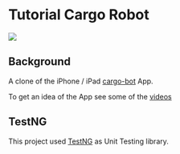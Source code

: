 # Tutorial Cargo Robot

<img  src="https://raw.githubusercontent.com/dojo-java-programming/cargo-robot/master/master/documentation/image/cargo-bot-level-easy-00.png" />


## Background

A clone of the iPhone / iPad [cargo-bot](https://www.google.nl/search?q=cargo+bot&tbm=isch&tbo=u&source=univ&sa=X&ved=0ahUKEwjYwYWsg8PJAhVFgA8KHUvzD6QQsAQINg&biw=1342&bih=985) App.

To get an idea of the App see some of the [videos](https://www.google.nl/search?q=cargo+bot&biw=1342&bih=985&tbm=vid&source=lnms&sa=X&ved=0ahUKEwjVy-ytg8PJAhUGRQ8KHRLaAyYQ_AUICCgC&dpr=1)


## TestNG

This project used [TestNG](http://testng.org) as Unit Testing library. 